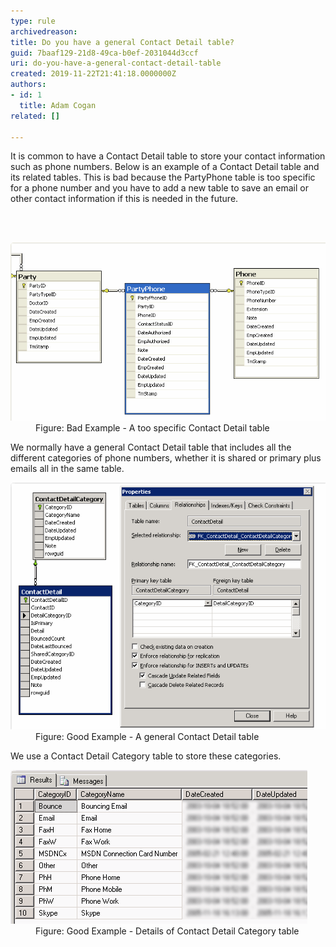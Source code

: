 ```yaml
---
type: rule
archivedreason: 
title: Do you have a general Contact Detail table?
guid: 7baaf129-21d8-49ca-b0ef-2031044d3ccf
uri: do-you-have-a-general-contact-detail-table
created: 2019-11-22T21:41:18.0000000Z
authors:
- id: 1
  title: Adam Cogan
related: []

---
```



<p class="ssw15-rteElement-P">It is common to have a Contact Detail table to store your contact information such as phone numbers. Below is an example of a Contact Detail table and its related tables. This is bad because the PartyPhone table is too specific for a phone number and you have to add a new table to save an email or other contact information if this is needed in the future.​<br></p>
<br><excerpt class='endintro'></excerpt><br>
<dl class="badImage"><dt>​<img src="ContactDetailTable_bad.png" alt="ContactDetailTable_bad.png" /></dt><dd>Figure: Bad Example - A too specific Contact Detail table</dd></dl><p>We normally have a general Contact Detail table that includes all the different categories of phone numbers, whether it is shared or primary plus emails all in the same table.<br></p><dl class="goodImage"><dt><img src="ContactDetailTable_good.png" alt="ContactDetailTable_good.png" /></dt><dd>Figure: Good Example - A general Contact Detail table</dd></dl><p>We use a Contact Detail Category table to store these categories.<br></p><dl class="goodImage"><dt><img src="ContactDetailCategoryTable.png" alt="ContactDetailCategoryTable.png" />​<br></dt><dd>Figure: Good Example - Details of Contact Detail Category table<span style="color:#444444;">​</span></dd></dl>


